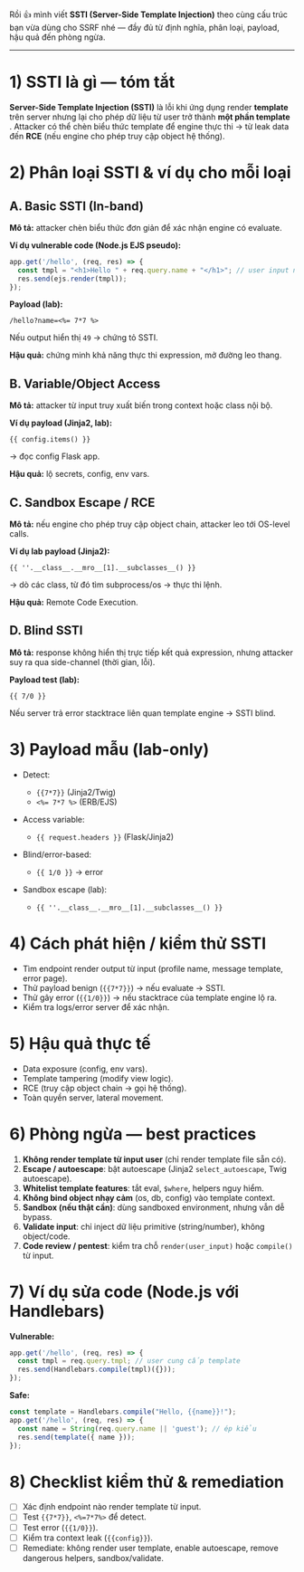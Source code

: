 Rồi 👍 mình viết **SSTI (Server-Side Template Injection)** theo cùng cấu trúc bạn vừa dùng cho SSRF nhé — đầy đủ từ định nghĩa, phân loại, payload, hậu quả đến phòng ngừa.

---

# 1) SSTI là gì — tóm tắt

**Server-Side Template Injection (SSTI)** là lỗi khi ứng dụng render **template** trên server nhưng lại cho phép dữ liệu từ user trở thành **một phần template** . Attacker có thể chèn biểu thức template để engine thực thi → từ leak data đến **RCE** (nếu engine cho phép truy cập object hệ thống).


# 2) Phân loại SSTI & ví dụ cho mỗi loại

## A. Basic SSTI (In-band)

**Mô tả:** attacker chèn biểu thức đơn giản để xác nhận engine có evaluate.

**Ví dụ vulnerable code (Node.js EJS pseudo):**

```js
app.get('/hello', (req, res) => {
  const tmpl = "<h1>Hello " + req.query.name + "</h1>"; // user input nối trực tiếp
  res.send(ejs.render(tmpl));
});
```

**Payload (lab):**

```
/hello?name=<%= 7*7 %>
```

Nếu output hiển thị `49` → chứng tỏ SSTI.

**Hậu quả:** chứng minh khả năng thực thi expression, mở đường leo thang.


## B. Variable/Object Access

**Mô tả:** attacker từ input truy xuất biến trong context hoặc class nội bộ.

**Ví dụ payload (Jinja2, lab):**

```
{{ config.items() }}
```

→ đọc config Flask app.

**Hậu quả:** lộ secrets, config, env vars.


## C. Sandbox Escape / RCE

**Mô tả:** nếu engine cho phép truy cập object chain, attacker leo tới OS-level calls.

**Ví dụ lab payload (Jinja2):**

```
{{ ''.__class__.__mro__[1].__subclasses__() }}
```

→ dò các class, từ đó tìm subprocess/os → thực thi lệnh.

**Hậu quả:** Remote Code Execution.


## D. Blind SSTI

**Mô tả:** response không hiển thị trực tiếp kết quả expression, nhưng attacker suy ra qua side-channel (thời gian, lỗi).

**Payload test (lab):**

```
{{ 7/0 }}
```

Nếu server trả error stacktrace liên quan template engine → SSTI blind.


# 3) Payload mẫu (lab-only)

* Detect:

  * `{{7*7}}` (Jinja2/Twig)
  * `<%= 7*7 %>` (ERB/EJS)
* Access variable:

  * `{{ request.headers }}` (Flask/Jinja2)
* Blind/error-based:

  * `{{ 1/0 }}` → error
* Sandbox escape (lab):

  * `{{ ''.__class__.__mro__[1].__subclasses__() }}`


# 4) Cách phát hiện / kiểm thử SSTI

* Tìm endpoint render output từ input (profile name, message template, error page).
* Thử payload benign (`{{7*7}}`) → nếu evaluate → SSTI.
* Thử gây error (`{{1/0}}`) → nếu stacktrace của template engine lộ ra.
* Kiểm tra logs/error server để xác nhận.


# 5) Hậu quả thực tế

* Data exposure (config, env vars).
* Template tampering (modify view logic).
* RCE (truy cập object chain → gọi hệ thống).
* Toàn quyền server, lateral movement.


# 6) Phòng ngừa — best practices

1. **Không render template từ input user** (chỉ render template file sẵn có).
2. **Escape / autoescape**: bật autoescape (Jinja2 `select_autoescape`, Twig autoescape).
3. **Whitelist template features**: tắt eval, `$where`, helpers nguy hiểm.
4. **Không bind object nhạy cảm** (os, db, config) vào template context.
5. **Sandbox (nếu thật cần)**: dùng sandboxed environment, nhưng vẫn dễ bypass.
6. **Validate input**: chỉ inject dữ liệu primitive (string/number), không object/code.
7. **Code review / pentest**: kiểm tra chỗ `render(user_input)` hoặc `compile()` từ input.


# 7) Ví dụ sửa code (Node.js với Handlebars)

**Vulnerable:**

```js
app.get('/hello', (req, res) => {
  const tmpl = req.query.tmpl; // user cung cấp template
  res.send(Handlebars.compile(tmpl)({}));
});
```

**Safe:**

```js
const template = Handlebars.compile("Hello, {{name}}!");
app.get('/hello', (req, res) => {
  const name = String(req.query.name || 'guest'); // ép kiểu
  res.send(template({ name }));
});
```


# 8) Checklist kiểm thử & remediation

* [ ] Xác định endpoint nào render template từ input.
* [ ] Test `{{7*7}}`, `<%=7*7%>` để detect.
* [ ] Test error (`{{1/0}}`).
* [ ] Kiểm tra context leak (`{{config}}`).
* [ ] Remediate: không render user template, enable autoescape, remove dangerous helpers, sandbox/validate.
